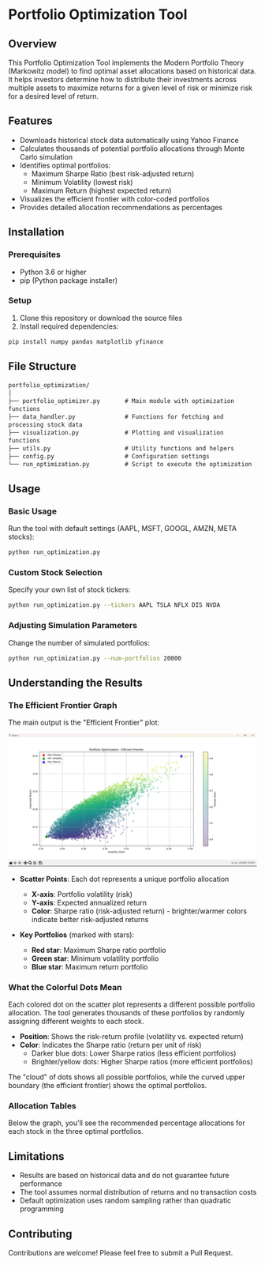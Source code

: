 # Portfolio Optimization Tool

## Overview

This Portfolio Optimization Tool implements the Modern Portfolio Theory (Markowitz model) to find optimal asset allocations based on historical data. It helps investors determine how to distribute their investments across multiple assets to maximize returns for a given level of risk or minimize risk for a desired level of return.

## Features

- Downloads historical stock data automatically using Yahoo Finance
- Calculates thousands of potential portfolio allocations through Monte Carlo simulation
- Identifies optimal portfolios:
  - Maximum Sharpe Ratio (best risk-adjusted return)
  - Minimum Volatility (lowest risk)
  - Maximum Return (highest expected return)
- Visualizes the efficient frontier with color-coded portfolios
- Provides detailed allocation recommendations as percentages

## Installation

### Prerequisites

- Python 3.6 or higher
- pip (Python package installer)

### Setup

1. Clone this repository or download the source files
2. Install required dependencies:

```bash
pip install numpy pandas matplotlib yfinance
```

## File Structure

```
portfolio_optimization/
│
├── portfolio_optimizer.py       # Main module with optimization functions
├── data_handler.py              # Functions for fetching and processing stock data
├── visualization.py             # Plotting and visualization functions
├── utils.py                     # Utility functions and helpers
├── config.py                    # Configuration settings
└── run_optimization.py          # Script to execute the optimization
```

## Usage

### Basic Usage

Run the tool with default settings (AAPL, MSFT, GOOGL, AMZN, META stocks):

```bash
python run_optimization.py
```

### Custom Stock Selection

Specify your own list of stock tickers:

```bash
python run_optimization.py --tickers AAPL TSLA NFLX DIS NVDA
```

### Adjusting Simulation Parameters

Change the number of simulated portfolios:

```bash
python run_optimization.py --num-portfolios 20000
```

## Understanding the Results

### The Efficient Frontier Graph

The main output is the "Efficient Frontier" plot:

![Efficient Frontier Example](Efficient%20Frontier.png)

- **Scatter Points**: Each dot represents a unique portfolio allocation
  - **X-axis**: Portfolio volatility (risk)
  - **Y-axis**: Expected annualized return
  - **Color**: Sharpe ratio (risk-adjusted return) - brighter/warmer colors indicate better risk-adjusted returns
  
- **Key Portfolios** (marked with stars):
  - **Red star**: Maximum Sharpe ratio portfolio
  - **Green star**: Minimum volatility portfolio
  - **Blue star**: Maximum return portfolio

### What the Colorful Dots Mean

Each colored dot on the scatter plot represents a different possible portfolio allocation. The tool generates thousands of these portfolios by randomly assigning different weights to each stock.

- **Position**: Shows the risk-return profile (volatility vs. expected return)
- **Color**: Indicates the Sharpe ratio (return per unit of risk)
  - Darker blue dots: Lower Sharpe ratios (less efficient portfolios)
  - Brighter/yellow dots: Higher Sharpe ratios (more efficient portfolios)

The "cloud" of dots shows all possible portfolios, while the curved upper boundary (the efficient frontier) shows the optimal portfolios.

### Allocation Tables

Below the graph, you'll see the recommended percentage allocations for each stock in the three optimal portfolios.

## Limitations

- Results are based on historical data and do not guarantee future performance
- The tool assumes normal distribution of returns and no transaction costs
- Default optimization uses random sampling rather than quadratic programming

## Contributing

Contributions are welcome! Please feel free to submit a Pull Request.
